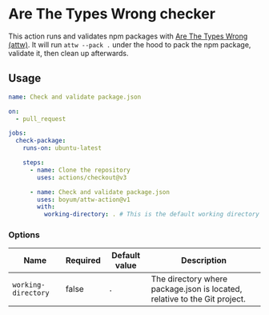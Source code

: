 # Are The Types Wrong checker

This action runs and validates npm packages with [Are The Types Wrong (attw)](https://arethetypeswrong.github.io/).
It will run `attw --pack .` under the hood to pack the npm package, validate it, then clean up afterwards.

## Usage

```yml
name: Check and validate package.json

on:
  - pull_request

jobs:
  check-package:
    runs-on: ubuntu-latest

    steps:
      - name: Clone the repository
        uses: actions/checkout@v3

      - name: Check and validate package.json
        uses: boyum/attw-action@v1
        with:
          working-directory: . # This is the default working directory and can be omitted
```

### Options

| Name | Required | Default value | Description |
|---|---|---|---|
| `working-directory` | false  | `.` | The directory where package.json is located, relative to the Git project. |
